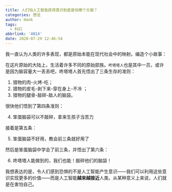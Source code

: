 ```yaml
---
title: 人们怕人工智能获得意识到底是怕哪个方面？
categories: 想法
author: Hank
tags:
  - 科幻
abbrlink: '4014'
date: 2020-07-29 12:46:54
---
```


我一直认为人类的许多表现，都是原始本能在现代社会中的映射。编造个小故事：

在这片原始的大陆上，生活着许多不同的原始部族。`咚塔塔人`也是其中一员，或许是因为脑容量大一丢丢吧，咚塔塔人首先悟出了三条生存的准则：

1. 猎物的肉-火烤-吃；
2. 猎物的皮毛-剥下来-穿在身上-不冷 ；
3. 猎物的腿骨-敲碎-敌人的脑袋。

很快他们悟到了第四条准则：

4. 笨蛋脑袋可以不敲碎，拿来生孩子当苦力

接着是第五条：

5. 笨蛋脑袋不好用，教会前三条就好用了

然后是笨蛋脑袋中学会了前三条，并悟出了第六条：

6. 咚塔塔人能做到的，我们也能！敲碎他们的脑袋！

我想表达的是，令人们感到恐惧的不是人工智能产生意识——我们可以利用这些意识实现更多的价值——而是人工智能**越来越接近**人类。从某种意义上来说，人们就是在害怕自己。